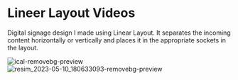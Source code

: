 
<h1>Lineer Layout Videos</h1>
	<p>Digital signage design I made using Linear Layout. It separates the incoming content horizontally or vertically and places it in the appropriate sockets in the layout.</p>



![ical-removebg-preview](https://github.com/erenalparslan/LineerLayoutVideos/assets/100201401/40a41b3d-1a99-4005-a663-3e65feb565ee)
![resim_2023-05-10_180633093-removebg-preview](https://github.com/erenalparslan/LineerLayoutVideos/assets/100201401/ad14e0fa-0f95-4df1-8a67-9301bb59012e)

